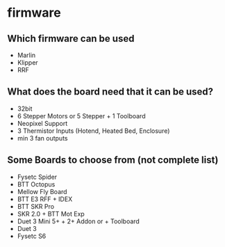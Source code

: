 # firmware

## Which firmware can be used

- Marlin
- Klipper
- RRF

## What does the board need that it can be used?

- 32bit
- 6 Stepper Motors or 5 Stepper + 1 Toolboard
- Neopixel Support
- 3 Thermistor Inputs (Hotend, Heated Bed, Enclosure)
- min 3 fan outputs

## Some Boards to choose from (not complete list)

- Fysetc Spider
- BTT Octopus
- Mellow Fly Board
- BTT E3 RFF + IDEX
- BTT SKR Pro
- SKR 2.0 + BTT Mot Exp
- Duet 3 Mini 5+ + 2+ Addon or + Toolboard
- Duet 3
- Fysetc S6
